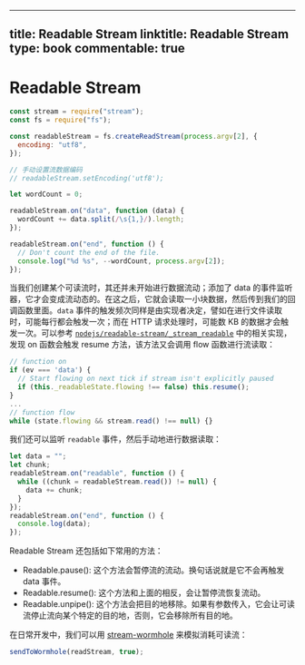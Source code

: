 
---
title: Readable Stream
linktitle: Readable Stream
type: book
commentable: true
---

# Readable Stream

```js
const stream = require("stream");
const fs = require("fs");

const readableStream = fs.createReadStream(process.argv[2], {
  encoding: "utf8",
});

// 手动设置流数据编码
// readableStream.setEncoding('utf8');

let wordCount = 0;

readableStream.on("data", function (data) {
  wordCount += data.split(/\s{1,}/).length;
});

readableStream.on("end", function () {
  // Don't count the end of the file.
  console.log("%d %s", --wordCount, process.argv[2]);
});
```

当我们创建某个可读流时，其还并未开始进行数据流动；添加了 data 的事件监听器，它才会变成流动态的。在这之后，它就会读取一小块数据，然后传到我们的回调函数里面。`data` 事件的触发频次同样是由实现者决定，譬如在进行文件读取时，可能每行都会触发一次；而在 HTTP 请求处理时，可能数 KB 的数据才会触发一次。可以参考 [`nodejs/readable-stream/_stream_readable`](https://github.com/nodejs/readable-stream/blob/master/lib/_stream_readable.js) 中的相关实现，发现 on 函数会触发 resume 方法，该方法又会调用 flow 函数进行流读取：

```js
// function on
if (ev === 'data') {
  // Start flowing on next tick if stream isn't explicitly paused
  if (this._readableState.flowing !== false) this.resume();
}
...
// function flow
while (state.flowing && stream.read() !== null) {}
```

我们还可以监听 `readable` 事件，然后手动地进行数据读取：

```js
let data = "";
let chunk;
readableStream.on("readable", function () {
  while ((chunk = readableStream.read()) != null) {
    data += chunk;
  }
});
readableStream.on("end", function () {
  console.log(data);
});
```

Readable Stream 还包括如下常用的方法：

- Readable.pause(): 这个方法会暂停流的流动。换句话说就是它不会再触发 data 事件。
- Readable.resume(): 这个方法和上面的相反，会让暂停流恢复流动。
- Readable.unpipe(): 这个方法会把目的地移除。如果有参数传入，它会让可读流停止流向某个特定的目的地，否则，它会移除所有目的地。

在日常开发中，我们可以用 [stream-wormhole](https://github.com/node-modules/stream-wormhole) 来模拟消耗可读流：

```js
sendToWormhole(readStream, true);
```

    